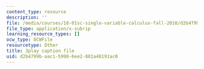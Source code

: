 ```yaml
---
content_type: resource
description: ''
file: /media/courses/18-01sc-single-variable-calculus-fall-2010/d2b4799baac159986ee2881a48191ac0_PNTnmH6jsRI.srt
file_type: application/x-subrip
learning_resource_types: []
ocw_type: OCWFile
resourcetype: Other
title: 3play caption file
uid: d2b4799b-aac1-5998-6ee2-881a48191ac0
---
```

